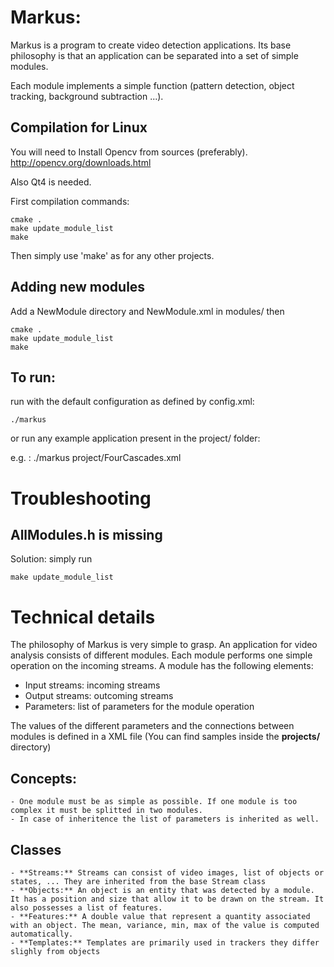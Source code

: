 Markus:
=======

Markus is a program to create video detection applications. Its base philosophy is that an application can be separated into a set of simple modules. 

Each module implements a simple function (pattern detection, object tracking, background subtraction ...).

Compilation for Linux
---------------------
You will need to Install Opencv from sources (preferably). 
	http://opencv.org/downloads.html

Also Qt4 is needed.

First compilation commands:

	cmake .
	make update_module_list
	make

Then simply use 'make' as for any other projects. 

Adding new modules
------------------
Add a NewModule directory and NewModule.xml in modules/
then

	cmake .
	make update_module_list
	make

To run:
-------

run with the default configuration as defined by config.xml:

	./markus 

or run any example application present in the project/ folder:

e.g. : 
	./markus project/FourCascades.xml


Troubleshooting
===============

AllModules.h is missing
-----------------------
Solution:  simply run 

	make update_module_list

Technical details
=================

The philosophy of Markus is very simple to grasp. An application for video analysis consists of different modules. Each module performs one simple operation on the incoming streams. A module has the following elements:

- Input streams: incoming streams
- Output streams: outcoming streams
- Parameters: list of parameters for the module operation

The values of the different parameters and the connections between modules is defined in a XML file (You can find samples inside the **projects/** directory)

Concepts:
---------
	- One module must be as simple as possible. If one module is too complex it must be splitted in two modules.
	- In case of inheritence the list of parameters is inherited as well.


Classes
-------
	- **Streams:** Streams can consist of video images, list of objects or states, ... They are inherited from the base Stream class
	- **Objects:** An object is an entity that was detected by a module. It has a position and size that allow it to be drawn on the stream. It also possesses a list of features.
	- **Features:** A double value that represent a quantity associated with an object. The mean, variance, min, max of the value is computed automatically. 
	- **Templates:** Templates are primarily used in trackers they differ slighly from objects 





	
